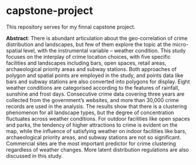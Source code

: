 # capstone-project

This repository serves for my finnal capstone project.


**Abstract**:  There is abundant articulation about the geo-correlation of crime distribution and landscapes, but few of them explore the topic at the micro-spatial level, with the instrumental variable – weather condition. This study focuses on the interplay of crime location choices, with five specific facilities and landscapes including bars, open spaces, retail areas, archaeological priority areas and subway stations. Both approaches of polygon and spatial points are employed in the study, and points data like bars and subway stations are also converted into polygons for display. Eight weather conditions are categorised according to the features of rainfall, sunshine and frost days. Consecutive crime data covering three years are collected from the government’s websites, and more than 30,000 crime records are used in the analysis. The results show that there is a clustering phenomenon for all landscape types, but the degree of concentration fluctuates across weather conditions. For outdoor facilities like open spaces and parks, the tendency of higher attractions to crime is evident on the map, while the influence of satisfying weather on indoor facilities like bars, archaeological priority areas, and subway stations are not so significant. Commercial sites are the most important predictor for crime clustering regardless of weather changes. More latent distribution regulations are also discussed in this study.
